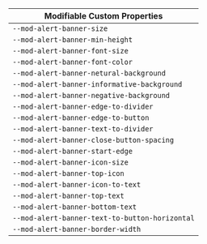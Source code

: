 | Modifiable Custom Properties |
| --- |
|`--mod-alert-banner-size`|
|`--mod-alert-banner-min-height`|
|`--mod-alert-banner-font-size`|
|`--mod-alert-banner-font-color`|
|`--mod-alert-banner-netural-background`|
|`--mod-alert-banner-informative-background`|
|`--mod-alert-banner-negative-background`|
|`--mod-alert-banner-edge-to-divider`|
|`--mod-alert-banner-edge-to-button`|
|`--mod-alert-banner-text-to-divider`|
|`--mod-alert-banner-close-button-spacing`|
|`--mod-alert-banner-start-edge`|
|`--mod-alert-banner-icon-size`|
|`--mod-alert-banner-top-icon`|
|`--mod-alert-banner-icon-to-text`|
|`--mod-alert-banner-top-text`|
|`--mod-alert-banner-bottom-text`|
|`--mod-alert-banner-text-to-button-horizontal`|
|`--mod-alert-banner-border-width`|